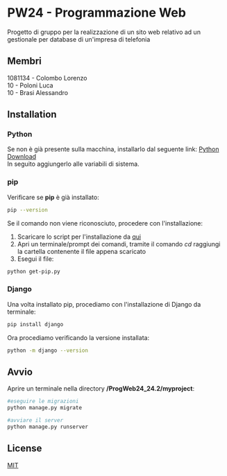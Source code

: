 # PW24 - Programmazione Web

Progetto di gruppo per la realizzazione di un sito web relativo ad un gestionale per database di un'impresa di telefonia
## Membri
1081134 - Colombo Lorenzo  
10 - Poloni Luca  
10 - Brasi Alessandro
## Installation
### Python
Se non è già presente sulla macchina, installarlo dal seguente link: [Python Download](https://www.python.org/ftp/python/3.12.4/python-3.12.4-amd64.exe)  
In seguito aggiungerlo alle variabili di sistema.
### pip

Verificare se **pip** è già installato:
```bash
pip --version
```
Se il comando non viene riconosciuto, procedere con l'installazione:  
1. Scaricare lo script per l'installazione da [qui](https://bootstrap.pypa.io/get-pip.py)  
2. Apri un terminale/prompt dei comandi, tramite il comando *cd* raggiungi la cartella contenente il file appena scaricato  
3. Esegui il file:
```bash
python get-pip.py
```
### Django
Una volta installato pip, procediamo con l'installazione di Django da terminale:  
```bash
pip install django
```
Ora procediamo verificando la versione installata:
```bash
python -m django --version
```
## Avvio
Aprire un terminale nella directory **/ProgWeb24_24.2/myproject**:

```bash
#eseguire le migrazioni
python manage.py migrate

#avviare il server
python manage.py runserver
```

## License

[MIT](https://choosealicense.com/licenses/mit/)
